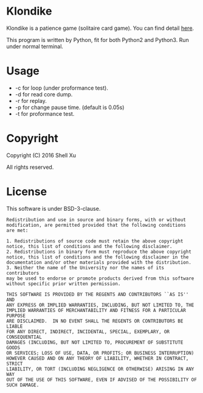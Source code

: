 # Klondike

Klondike is a patience game (solitaire card game). You can find detail [here](https://en.wikipedia.org/wiki/Klondike_solitaire).

This program is written by Python, fit for both Python2 and Python3. Run under normal terminal.

# Usage

* -c for loop (under proformance test).
* -d for read core dump.
* -r for replay.
* -p for change pause time. (default is 0.05s)
* -t for proformance test.

# Copyright

Copyright (C) 2016 Shell Xu <shell909090 at gmail.com>

All rights reserved.

# License

This software is under BSD-3-clause.

	Redistribution and use in source and binary forms, with or without
	modification, are permitted provided that the following conditions
	are met:

	1. Redistributions of source code must retain the above copyright
	notice, this list of conditions and the following disclaimer.
	2. Redistributions in binary form must reproduce the above copyright
	notice, this list of conditions and the following disclaimer in the
	documentation and/or other materials provided with the distribution.
	3. Neither the name of the University nor the names of its contributors
	may be used to endorse or promote products derived from this software
	without specific prior written permission.

	THIS SOFTWARE IS PROVIDED BY THE REGENTS AND CONTRIBUTORS ``AS IS'' AND
	ANY EXPRESS OR IMPLIED WARRANTIES, INCLUDING, BUT NOT LIMITED TO, THE
	IMPLIED WARRANTIES OF MERCHANTABILITY AND FITNESS FOR A PARTICULAR PURPOSE
	ARE DISCLAIMED.  IN NO EVENT SHALL THE REGENTS OR CONTRIBUTORS BE LIABLE
	FOR ANY DIRECT, INDIRECT, INCIDENTAL, SPECIAL, EXEMPLARY, OR CONSEQUENTIAL
	DAMAGES (INCLUDING, BUT NOT LIMITED TO, PROCUREMENT OF SUBSTITUTE GOODS
	OR SERVICES; LOSS OF USE, DATA, OR PROFITS; OR BUSINESS INTERRUPTION)
	HOWEVER CAUSED AND ON ANY THEORY OF LIABILITY, WHETHER IN CONTRACT, STRICT
	LIABILITY, OR TORT (INCLUDING NEGLIGENCE OR OTHERWISE) ARISING IN ANY WAY
	OUT OF THE USE OF THIS SOFTWARE, EVEN IF ADVISED OF THE POSSIBILITY OF
	SUCH DAMAGE.
